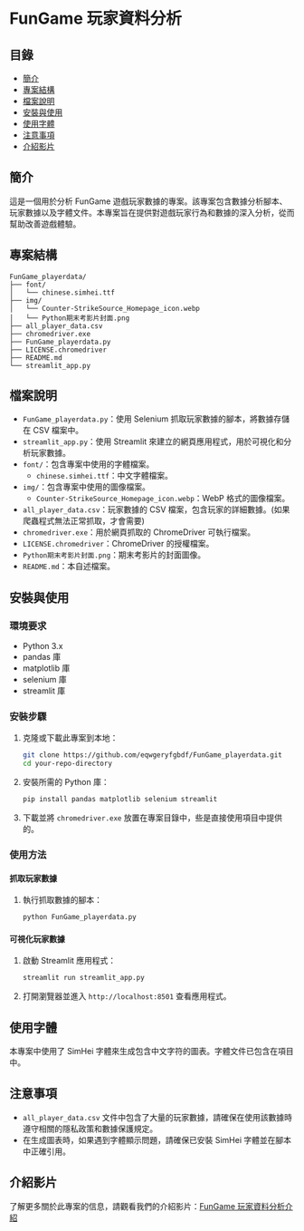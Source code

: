 # FunGame 玩家資料分析

## 目錄
- [簡介](#簡介)
- [專案結構](#專案結構)
- [檔案說明](#檔案說明)
- [安裝與使用](#安裝與使用)
- [使用字體](#使用字體)
- [注意事項](#注意事項)
- [介紹影片](#介紹影片)

## 簡介
這是一個用於分析 FunGame 遊戲玩家數據的專案。該專案包含數據分析腳本、玩家數據以及字體文件。本專案旨在提供對遊戲玩家行為和數據的深入分析，從而幫助改善遊戲體驗。

## 專案結構

```
FunGame_playerdata/
├── font/
│   └── chinese.simhei.ttf
├── img/
│   └── Counter-StrikeSource_Homepage_icon.webp
│   └── Python期末考影片封面.png
├── all_player_data.csv
├── chromedriver.exe
├── FunGame_playerdata.py
├── LICENSE.chromedriver
├── README.md
└── streamlit_app.py
```

## 檔案說明
- `FunGame_playerdata.py`：使用 Selenium 抓取玩家數據的腳本，將數據存儲在 CSV 檔案中。
- `streamlit_app.py`：使用 Streamlit 來建立的網頁應用程式，用於可視化和分析玩家數據。
- `font/`：包含專案中使用的字體檔案。
  - `chinese.simhei.ttf`：中文字體檔案。
- `img/`：包含專案中使用的圖像檔案。
  - `Counter-StrikeSource_Homepage_icon.webp`：WebP 格式的圖像檔案。
- `all_player_data.csv`：玩家數據的 CSV 檔案，包含玩家的詳細數據。(如果爬蟲程式無法正常抓取，才會需要)
- `chromedriver.exe`：用於網頁抓取的 ChromeDriver 可執行檔案。
- `LICENSE.chromedriver`：ChromeDriver 的授權檔案。
- `Python期末考影片封面.png`：期末考影片的封面圖像。
- `README.md`：本自述檔案。

## 安裝與使用

### 環境要求
- Python 3.x
- pandas 庫
- matplotlib 庫
- selenium 庫
- streamlit 庫

### 安裝步驟
1. 克隆或下載此專案到本地：
    ```bash
    git clone https://github.com/eqwgeryfgbdf/FunGame_playerdata.git
    cd your-repo-directory
    ```

2. 安裝所需的 Python 庫：
    ```bash
    pip install pandas matplotlib selenium streamlit
    ```

3. 下載並將 `chromedriver.exe` 放置在專案目錄中，些是直接使用項目中提供的。

### 使用方法

#### 抓取玩家數據
1. 執行抓取數據的腳本：
    ```bash
    python FunGame_playerdata.py
    ```

#### 可視化玩家數據
1. 啟動 Streamlit 應用程式：
    ```bash
    streamlit run streamlit_app.py
    ```

2. 打開瀏覽器並進入 `http://localhost:8501` 查看應用程式。

## 使用字體
本專案中使用了 SimHei 字體來生成包含中文字符的圖表。字體文件已包含在項目中。

## 注意事項
- `all_player_data.csv` 文件中包含了大量的玩家數據，請確保在使用該數據時遵守相關的隱私政策和數據保護規定。
- 在生成圖表時，如果遇到字體顯示問題，請確保已安裝 SimHei 字體並在腳本中正確引用。

## 介紹影片
了解更多關於此專案的信息，請觀看我們的介紹影片：[FunGame 玩家資料分析介紹](https://youtu.be/Xv2NtCjW5CQ)
